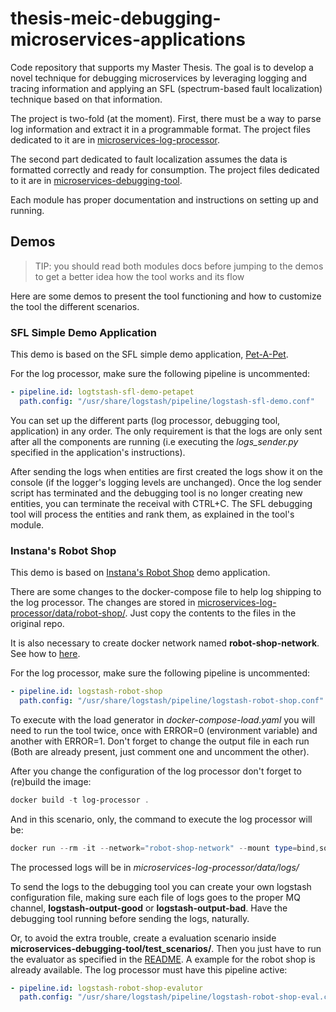 # thesis-meic-debugging-microservices-applications

Code repository that supports my Master Thesis. The goal is to develop a novel technique for debugging microservices by leveraging logging and tracing information and applying an SFL (spectrum-based fault localization) technique based on that information.

The project is two-fold (at the moment). First, there must be a way to parse log information and extract it in a programmable format. The project files dedicated to it are in [microservices-log-processor](https://github.com/joaomrcsmartins/thesis-meic-debugging-microservices-applications/tree/main/microservices-log-processor).

The second part dedicated to fault localization assumes the data is formatted correctly and ready for consumption. The project files dedicated to it are in [microservices-debugging-tool](https://github.com/joaomrcsmartins/thesis-meic-debugging-microservices-applications/tree/main/microservices-debugging-tool).

Each module has proper documentation and instructions on setting up and running.

## Demos

> TIP: you should read both modules docs before jumping to the demos to get a better idea how the tool works and its flow

Here are some demos to present the tool functioning and how to customize the tool the different scenarios.

### SFL Simple Demo Application

This demo is based on the SFL simple demo application, [Pet-A-Pet](https://github.com/joaomrcsmartins/sfl-simple-demo).

For the log processor, make sure the following pipeline is uncommented:

```yaml
- pipeline.id: logtstash-sfl-demo-petapet
  path.config: "/usr/share/logstash/pipeline/logstash-sfl-demo.conf"
```

You can set up the different parts (log processor, debugging tool, application) in any order. The only requirement is that the logs are only sent after all the components are running (i.e executing the *logs_sender.py* specified in the application's instructions).

After sending the logs when entities are first created the logs show it on the console (if the logger's logging levels are unchanged).
Once the log sender script has terminated and the debugging tool is no longer creating new entities, you can terminate the receival with CTRL+C.
The SFL debugging tool will process the entities and rank them, as explained in the tool's module.

### Instana's Robot Shop

This demo is based on [Instana's Robot Shop](https://github.com/instana/robot-shop) demo application.

There are some changes to the docker-compose file to help log shipping to the log processor. The changes are stored in [microservices-log-processor/data/robot-shop/](microservices-log-processor/data/robot-shop/). Just copy the contents to the files in the original repo.

It is also necessary to create docker network named **robot-shop-network**. See how to [here](https://docs.docker.com/engine/reference/commandline/network_create/).

For the log processor, make sure the following pipeline is uncommented:

```yaml
- pipeline.id: logstash-robot-shop
  path.config: "/usr/share/logstash/pipeline/logstash-robot-shop.conf"
```

To execute with the load generator in *docker-compose-load.yaml* you will need to run the tool twice, once with ERROR=0 (environment variable) and another with ERROR=1. Don't forget to change the output file in each run (Both are already present, just comment one and uncomment the other).

After you change the configuration of the log processor don't forget to (re)build the image:

```powershell
docker build -t log-processor .
```

And in this scenario, only, the command to execute the log processor will be:

```powershell
docker run --rm -it --network="robot-shop-network" --mount type=bind,source="$(pwd)"/data,target=/data log-processor
```

The processed logs will be in *microservices-log-processor/data/logs/*

To send the logs to the debugging tool you can create your own logstash configuration file, making sure each file of logs goes to the proper MQ channel, **logstash-output-good** or **logstash-output-bad**. Have the debugging tool running before sending the logs, naturally.

Or, to avoid the extra trouble, create a evaluation scenario inside **microservices-debugging-tool/test_scenarios/**. Then you just have to run the evaluator as specified in the [README](microservices-debugging-tool/README.md). A example for the robot shop is already available.
The log processor must have this pipeline active:

```yaml
- pipeline.id: logstash-robot-shop-evalutor
  path.config: "/usr/share/logstash/pipeline/logstash-robot-shop-eval.conf"
```
